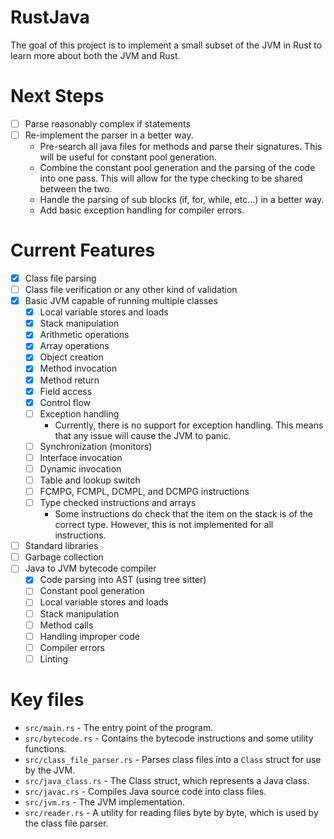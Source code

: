 # RustJava

The goal of this project is to implement a small subset of the JVM in Rust to learn more about both the JVM and Rust.

# Next Steps
* [ ] Parse reasonably complex if statements
* [ ] Re-implement the parser in a better way.
  * Pre-search all java files for methods and parse their signatures. This will be useful for constant pool generation.
  * Combine the constant pool generation and the parsing of the code into one pass. This will allow for the type checking to be shared between the two.
  * Handle the parsing of sub blocks (if, for, while, etc...) in a better way.
  * Add basic exception handling for compiler errors.

# Current Features
* [x] Class file parsing
* [ ] Class file verification or any other kind of validation
* [x] Basic JVM capable of running multiple classes
  * [x] Local variable stores and loads
  * [x] Stack manipulation
  * [x] Arithmetic operations
  * [x] Array operations
  * [x] Object creation
  * [x] Method invocation
  * [x] Method return
  * [x] Field access
  * [x] Control flow
  * [ ] Exception handling
    * Currently, there is no support for exception handling. This means that any issue will cause the JVM to panic.
  * [ ] Synchronization (monitors)
  * [ ] Interface invocation
  * [ ] Dynamic invocation
  * [ ] Table and lookup switch
  * [ ] FCMPG, FCMPL, DCMPL, and DCMPG instructions
  * [ ] Type checked instructions and arrays
    * Some instructions do check that the item on the stack is of the correct type. However, this is not implemented for all instructions.
* [ ] Standard libraries
* [ ] Garbage collection
* [ ] Java to JVM bytecode compiler
  * [x] Code parsing into AST (using tree sitter)
  * [ ] Constant pool generation
  * [ ] Local variable stores and loads
  * [ ] Stack manipulation
  * [ ] Method calls
  * [ ] Handling improper code
  * [ ] Compiler errors
  * [ ] Linting

# Key files

* `src/main.rs` - The entry point of the program.
* `src/bytecode.rs` - Contains the bytecode instructions and some utility functions.
* `src/class_file_parser.rs` - Parses class files into a `Class` struct for use by the JVM.
* `src/java_class.rs` - The Class struct, which represents a Java class.
* `src/javac.rs` - Compiles Java source code into class files.
* `src/jvm.rs` - The JVM implementation.
* `src/reader.rs` - A utility for reading files byte by byte, which is used by the class file parser.
